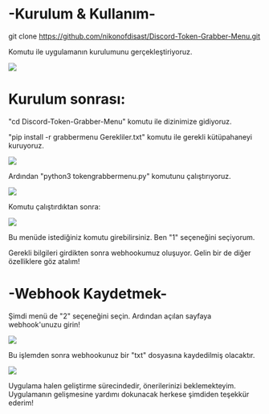 # -Kurulum & Kullanım-

git clone https://github.com/nikonofdisast/Discord-Token-Grabber-Menu.git

Komutu ile uygulamanın kurulumunu gerçekleştiriyoruz.

<img src="https://i.hizliresim.com/9pspr6w.png">

# Kurulum sonrası:

"cd Discord-Token-Grabber-Menu" komutu ile dizinimize gidiyoruz.

"pip install -r grabbermenu Gerekliler.txt" komutu ile gerekli kütüpahaneyi kuruyoruz.

<img src="https://i.hizliresim.com/k5xvvk7.png">

Ardından "python3 tokengrabbermenu.py" komutunu çalıştırıyoruz.

<img src="https://i.hizliresim.com/q025s3e.png">

Komutu çalıştırdıktan sonra:

<img src="https://i.hizliresim.com/jq4jddk.png">

Bu menüde istediğiniz komutu girebilirsiniz. Ben "1" seçeneğini seçiyorum.

Gerekli bilgileri girdikten sonra webhookumuz oluşuyor. Gelin bir de diğer özelliklere göz atalım!

# -Webhook Kaydetmek-

Şimdi menü de "2" seçeneğini seçin.
Ardından açılan sayfaya webhook'unuzu girin!

<img src="https://i.hizliresim.com/gunz431.png">

Bu işlemden sonra webhookunuz bir "txt" dosyasına kaydedilmiş olacaktır.

<img src="https://i.hizliresim.com/bqyp12x.png">

Uygulama halen geliştirme sürecindedir, önerilerinizi beklemekteyim. Uygulamanın gelişmesine yardımı dokunacak herkese şimdiden teşekkür ederim!​
